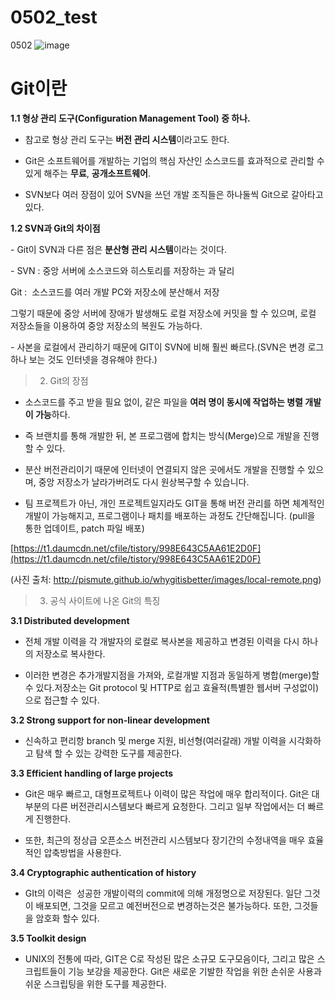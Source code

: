 # 0502_test
0502
![image](https://user-images.githubusercontent.com/110644082/235837174-16076041-4bd2-4f11-b58e-754eae0b6812.png)


# Git이란

**1.1 형상 관리 도구(Configuration Management Tool) 중 하나.**

- 참고로 형상 관리 도구는 **버전 관리 시스템**이라고도 한다.

- Git은 소프트웨어를 개발하는 기업의 핵심 자산인 소스코드를 효과적으로 관리할 수 있게 해주는 **무료**, **공개소프트웨어**.

- SVN보다 여러 장점이 있어 SVN을 쓰던 개발 조직들은 하나둘씩 Git으로 갈아타고 있다.

**1.2 SVN과 Git의 차이점**

- Git이 SVN과 다른 점은 **분산형 관리 시스템**이라는 것이다.

- SVN : 중앙 서버에 소스코드와 히스토리를 저장하는 과 달리

Git :  소스코드를 여러 개발 PC와 저장소에 분산해서 저장

그렇기 때문에 중앙 서버에 장애가 발생해도 로컬 저장소에 커밋을 할 수 있으며, 로컬 저장소들을 이용하여 중앙 저장소의 복원도 가능하다.

- 사본을 로컬에서 관리하기 때문에 GIT이 SVN에 비해 훨씬 빠르다.(SVN은 변경 로그 하나 보는 것도 인터넷을 경유해야 한다.)

> 2. Git의 장점
> 

- 소스코드를 주고 받을 필요 없이, 같은 파일을 **여러 명이 동시에 작업하는 병렬 개발이 가능**하다.

- 즉 브랜치를 통해 개발한 뒤, 본 프로그램에 합치는 방식(Merge)으로 개발을 진행할 수 있다.

- 분산 버전관리이기 때문에 인터넷이 연결되지 않은 곳에서도 개발을 진행할 수 있으며, 중앙 저장소가 날라가버려도 다시 원상복구할 수 있습니다.

- 팀 프로젝트가 아닌, 개인 프로젝트일지라도 GIT을 통해 버전 관리를 하면 체계적인 개발이 가능해지고, 프로그램이나 패치를 배포하는 과정도 간단해집니다. (pull을 통한 업데이트, patch 파일 배포)

[https://t1.daumcdn.net/cfile/tistory/998E643C5AA61E2D0F](https://t1.daumcdn.net/cfile/tistory/998E643C5AA61E2D0F)

(사진 출처: http://pismute.github.io/whygitisbetter/images/local-remote.png)

> 3. 공식 사이트에 나온 Git의 특징
> 

**3.1 Distributed development**

- 전체 개발 이력을 각 개발자의 로컬로 복사본을 제공하고 변경된 이력을 다시 하나의 저장소로 복사한다.

- 이러한 변경은 추가개발지점을 가져와, 로컬개발 지점과 동일하게 병합(merge)할 수 있다.저장소는 Git protocol 및 HTTP로 쉽고 효율적(특별한 웹서버 구성없이)으로 접근할 수 있다.

**3.2 Strong support for non-linear development**

- 신속하고 편리항 branch 및 merge 지원, 비선형(여러갈래) 개발 이력을 시각화하고 탐색 할 수 있는 강력한 도구를 제공한다.

**3.3 Efficient handling of large projects**

- Git은 매우 빠르고, 대형프로젝트나 이력이 많은 작업에 매우 합리적이다. Git은 대부분의 다른 버전관리시스템보다 빠르게 요청한다. 그리고 일부 작업에서는 더 빠르게 진행한다.

- 또한, 최근의 정상급 오픈소스 버전관리 시스템보다 장기간의 수정내역을 매우 효율적인 압축방법을 사용한다.

**3.4 Cryptographic authentication of history**

- GIt의 이력은  성공한 개발이력의 commit에 의해 개정명으로 저장된다. 일단 그것이 배포되면, 그것을 모르고 예전버전으로 변경하는것은 불가능하다. 또한, 그것들을 암호화 할수 있다.

**3.5 Toolkit design**

- UNIX의 전통에 따라, GIT은 C로 작성된 많은 소규모 도구모음이다, 그리고 많은 스크립트들이 기능 보강을 제공한다. Git은 새로운 기발한 작업을 위한 손쉬운 사용과 쉬운 스크립팅을 위한 도구를 제공한다.
